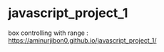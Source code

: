 # javascript_project_1
box controlling with range : https://aminurjibon0.github.io/javascript_project_1/
